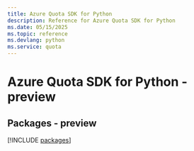 ```yaml
---
title: Azure Quota SDK for Python
description: Reference for Azure Quota SDK for Python
ms.date: 05/15/2025
ms.topic: reference
ms.devlang: python
ms.service: quota
---
```

# Azure Quota SDK for Python - preview
## Packages - preview
[!INCLUDE [packages](quota-index.md)]